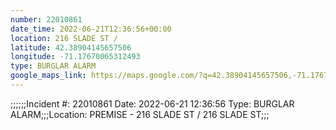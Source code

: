 ```yaml
---
number: 22010861
date_time: 2022-06-21T12:36:56+00:00
location: 216 SLADE ST / 
latitude: 42.38904145657506
longitude: -71.17670065312493
type: BURGLAR ALARM
google_maps_link: https://maps.google.com/?q=42.38904145657506,-71.17670065312493
---
```


;;;;;;Incident #: 22010861  Date: 2022-06-21 12:36:56   Type: BURGLAR ALARM;;;Location: PREMISE - 216 SLADE ST / 216 SLADE ST;;;
